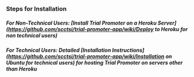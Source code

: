 ### Steps for Installation

##### For Non-Technical Users: [Install Trial Promoter on a Heroku Server](https://github.com/scctsi/trial-promoter-app/wiki/Deploy to Heroku for non technical users)

##### For Technical Users: Detailed [Installation Instructions](https://github.com/scctsi/trial-promoter-app/wiki/Installation on Ubuntu for technical users) for hosting Trial Promoter on servers other than Heroku
